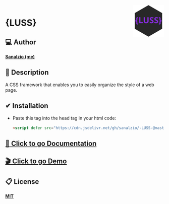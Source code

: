<img src="./docs/logo.svg" alt="logo" align="right" width=100 />

# {LUSS}

## 💻 Author
[**Sanalzio (me)**](https://sanalzio.github.io/)

## 💬 Description
A CSS framework that enables you to easily organize the style of a web page.

## ✔ Installation
- Paste this tag into the head tag in your html code:
    ```html
    <script defer src="https://cdn.jsdelivr.net/gh/sanalzio/-LUSS-@master/luss.js" type="module"></script>
    ```

## [📙 Click to go Documentation](https://sanalzio.github.io/-LUSS-/doc.html)

## [🎬 Click to go Demo](https://sanalzio.github.io/-LUSS-/demo.html)

## 📋 License
[**MIT**](https://raw.githubusercontent.com/sanalzio/-LUSS-/master/LICENSE)